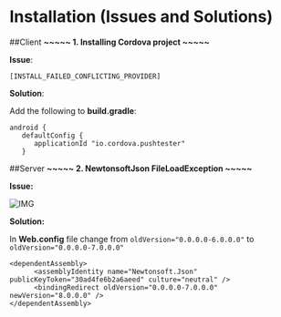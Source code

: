 # Installation (Issues and Solutions)
##Client
**~~~~~ 1. Installing Cordova project ~~~~~**

**Issue**:

```
[INSTALL_FAILED_CONFLICTING_PROVIDER]
```

**Solution**:

Add the following to **build.gradle**:

```
android {
   defaultConfig {
      applicationId "io.cordova.pushtester"
   }
```

##Server
**~~~~~ 2. NewtonsoftJson FileLoadException ~~~~~**

**Issue:**

![IMG](http://content.screencast.com/users/mintoctober/folders/Jing/media/7e3d9414-1c34-4093-9c6f-f74e5eef723b/2016-03-24_0115.png)

**Solution:**

In **Web.config** file change from ```oldVersion="0.0.0.0-6.0.0.0"``` to ```oldVersion="0.0.0.0-7.0.0.0"```

```
<dependentAssembly>
      <assemblyIdentity name="Newtonsoft.Json" publicKeyToken="30ad4fe6b2a6aeed" culture="neutral" />
      <bindingRedirect oldVersion="0.0.0.0-7.0.0.0" newVersion="8.0.0.0" />
</dependentAssembly>
```
